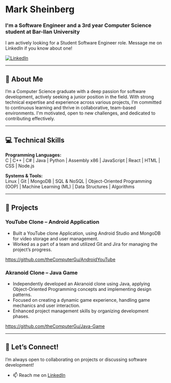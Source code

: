 # Mark Sheinberg
###  I'm a Software Engineer and a 3rd year Computer Science student at Bar-Ilan University

I am actively looking for a Student Software Engineer role. Message me on LinkedIn if you know about one!

[![LinkedIn](https://img.shields.io/badge/LinkedIn-0077B5?style=for-the-badge&logo=linkedin&logoColor=white)](https://www.linkedin.com/in/mark-sheinberg-658121248/)

---

## 👋 About Me  
I’m a Computer Science graduate with a deep passion for software development, actively seeking a junior position in the field. With strong technical expertise and experience across various projects, I’m committed to continuous learning and thrive in collaborative, team-based environments. I'm motivated, open to new challenges, and dedicated to contributing effectively.

---

## 💻 Technical Skills  
**Programming Languages:**  
C | C++ | C# | Java | Python | Assembly x86 | JavaScript | React | HTML | CSS | Node.js  

**Systems & Tools:**  
Linux | Git | MongoDB | SQL & NoSQL | Object-Oriented Programming (OOP) | Machine Learning (ML) | Data Structures | Algorithms  

---

## 📂 Projects  

### YouTube Clone – Android Application
* Built a YouTube clone Application, using Android Studio and MongoDB for video storage and user 
management.
* Worked as a part of a team and utilized Git and Jira for managing the project’s progress.

https://github.com/theComputerGu/AndroidYouTube
### Akranoid Clone – Java Game
* Independently developed an Akranoid clone using Java, applying Object-Oriented Programming 
concepts and implementing design patterns.
* Focused on creating a dynamic game experience, handling game mechanics and user interaction.
* Enhanced project management skills by organizing development phases.
  
https://github.com/theComputerGu/Java-Game

---

## 🚀 Let’s Connect!  
I’m always open to collaborating on projects or discussing software development!  

- 📫 Reach me on [LinkedIn](https://www.linkedin.com/in/mark-sheinberg-658121248/)


